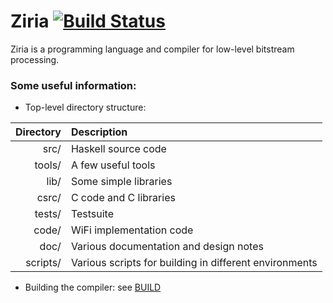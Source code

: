 # Ziria [![Build Status][status]](https://travis-ci.org/dimitriv/Ziria)

Ziria is a programming language and compiler for low-level bitstream processing.


### Some useful information:

* Top-level directory structure:

| Directory | Description                                            |
| ---------:|:------------------------------------------------------ |
|     src/  | Haskell source code                                    |
|   tools/  | A few useful tools                                     |
|     lib/  | Some simple libraries                                  |
|    csrc/  | C code and C libraries                                 |
|   tests/  | Testsuite                                              |
|    code/  | WiFi implementation code                               |
|     doc/  | Various documentation and design notes                 |
| scripts/  | Various scripts for building in different environments |

* Building the compiler: see [BUILD](https://github.com/dimitriv/Ziria/blob/master/BUILD)

[status]: https://travis-ci.org/dimitriv/Ziria.svg?branch=master

